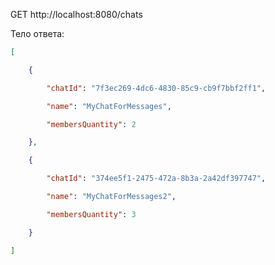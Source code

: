 GET http://localhost:8080/chats

Тело ответа:
```json
[

    {

        "chatId": "7f3ec269-4dc6-4830-85c9-cb9f7bbf2ff1",

        "name": "MyChatForMessages",

        "membersQuantity": 2

    },

	{

        "chatId": "374ee5f1-2475-472a-8b3a-2a42df397747",

        "name": "MyChatForMessages2",

        "membersQuantity": 3

    }

]
```
